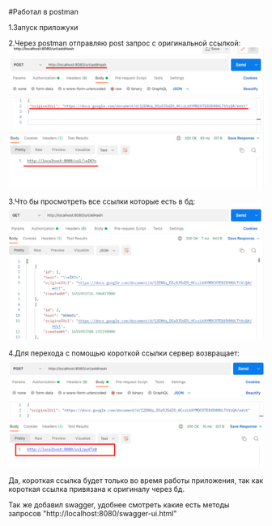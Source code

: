 #Работал в postman

1.Запуск приложухи

2.Через postman отправляю post запрос с оригинальной ссылкой:
![img_2.png](img_2.png)

3.Что бы просмотреть все ссылки которые есть в бд:
![img_3.png](img_3.png)

4.Для перехода с помощью короткой ссылки сервер возвращает:
![img_4.png](img_4.png)

Да, короткая ссылка будет только во время работы
приложения, так как короткая ссылка привязана к 
оригиналу через бд.

Так же добавил swagger, удобнее смотреть 
какие есть методы запросов 
"http://localhost:8080/swagger-ui.html"
